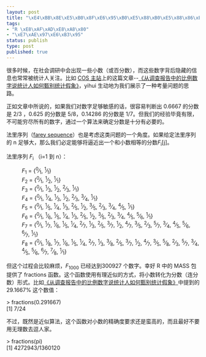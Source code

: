 ```yaml
--- 
layout: post
title: "\xE4\xBB\x8E\xE5\xB0\x8F\xE6\x95\xB0\xE5\x88\xB0\xE5\x88\x86\xE6\x95\xB0"
tags: 
- "R \xE8\xAF\xAD\xE8\xA8\x80"
- "\xE7\xAE\x97\xE6\xB3\x95"
status: publish
type: post
published: true
---
```

<p>很多时候，在社会调研中会出现一些小数（或百分数），而这些数字背后隐藏的信息也常常被统计人关注。比如 <a href="http://www.cos.name/" target="_blank">COS 主站</a>上的这篇文章--<a href="http://cos.name/2009/04/from-proportion-to-conclusion/" target="_blank">《从调查报告中的比例数字说统计人如何甄别统计假象》</a>，yihui 生动地为我们展示了一种考量问题的思路。</p>
<p>正如文章中所说的，如果我们对数字足够敏感的话，很容易判断出 0.6667 的分数是 2/3 ，0.625 的分数是 5/8，0.14286 的分数是 1/7。但我们的经验毕竟有限，不可能穷尽所有的数字，通过一个算法来确定分数是十分有必要的。</p>
<p>法里序列（<a href="http://en.wikipedia.org/wiki/Farey_sequence" target="_blank">farey sequence</a>）也是考虑这类问题的一个角度。如果给定法里序列的 n 足够大，那么我们必定能够将逼近出一个和小数相等的分数<em>F</em><sub>i</sub>[j]。</p>
<p>法里序列 <em>F</em><sub>i</sub> （i=1 到 n）：</p>
<dl>
	<dd><em>F</em><sub>1</sub> = {<sup>0</sup>&frasl;<sub>1</sub>, <sup>1</sup>&frasl;<sub>1</sub>}</dd>
	<dd><em>F</em><sub>2</sub> = {<sup>0</sup>&frasl;<sub>1</sub>, <sup>1</sup>&frasl;<sub>2</sub>, <sup>1</sup>&frasl;<sub>1</sub>}</dd>
	<dd><em>F</em><sub>3</sub> = {<sup>0</sup>&frasl;<sub>1</sub>, <sup>1</sup>&frasl;<sub>3</sub>, <sup>1</sup>&frasl;<sub>2</sub>, <sup>2</sup>&frasl;<sub>3</sub>, <sup>1</sup>&frasl;<sub>1</sub>}</dd>
	<dd><em>F</em><sub>4</sub> = {<sup>0</sup>&frasl;<sub>1</sub>, <sup>1</sup>&frasl;<sub>4</sub>, <sup>1</sup>&frasl;<sub>3</sub>, <sup>1</sup>&frasl;<sub>2</sub>, <sup>2</sup>&frasl;<sub>3</sub>, <sup>3</sup>&frasl;<sub>4</sub>, <sup>1</sup>&frasl;<sub>1</sub>}</dd>
	<dd><em>F</em><sub>5</sub> = {<sup>0</sup>&frasl;<sub>1</sub>, <sup>1</sup>&frasl;<sub>5</sub>, <sup>1</sup>&frasl;<sub>4</sub>, <sup>1</sup>&frasl;<sub>3</sub>, <sup>2</sup>&frasl;<sub>5</sub>, <sup>1</sup>&frasl;<sub>2</sub>, <sup>3</sup>&frasl;<sub>5</sub>, <sup>2</sup>&frasl;<sub>3</sub>, <sup>3</sup>&frasl;<sub>4</sub>, <sup>4</sup>&frasl;<sub>5</sub>, <sup>1</sup>&frasl;<sub>1</sub>}</dd>
	<dd><em>F</em><sub>6</sub> = {<sup>0</sup>&frasl;<sub>1</sub>, <sup>1</sup>&frasl;<sub>6</sub>, <sup>1</sup>&frasl;<sub>5</sub>, <sup>1</sup>&frasl;<sub>4</sub>, <sup>1</sup>&frasl;<sub>3</sub>, <sup>2</sup>&frasl;<sub>5</sub>, <sup>1</sup>&frasl;<sub>2</sub>, <sup>3</sup>&frasl;<sub>5</sub>, <sup>2</sup>&frasl;<sub>3</sub>, <sup>3</sup>&frasl;<sub>4</sub>, <sup>4</sup>&frasl;<sub>5</sub>, <sup>5</sup>&frasl;<sub>6</sub>, <sup>1</sup>&frasl;<sub>1</sub>}</dd>
	<dd><em>F</em><sub>7</sub> = {<sup>0</sup>&frasl;<sub>1</sub>, <sup>1</sup>&frasl;<sub>7</sub>, <sup>1</sup>&frasl;<sub>6</sub>, <sup>1</sup>&frasl;<sub>5</sub>, <sup>1</sup>&frasl;<sub>4</sub>, <sup>2</sup>&frasl;<sub>7</sub>, <sup>1</sup>&frasl;<sub>3</sub>, <sup>2</sup>&frasl;<sub>5</sub>, <sup>3</sup>&frasl;<sub>7</sub>, <sup>1</sup>&frasl;<sub>2</sub>, <sup>4</sup>&frasl;<sub>7</sub>, <sup>3</sup>&frasl;<sub>5</sub>, <sup>2</sup>&frasl;<sub>3</sub>, <sup>5</sup>&frasl;<sub>7</sub>, <sup>3</sup>&frasl;<sub>4</sub>, <sup>4</sup>&frasl;<sub>5</sub>, <sup>5</sup>&frasl;<sub>6</sub>, <sup>6</sup>&frasl;<sub>7</sub>, <sup>1</sup>&frasl;<sub>1</sub>}</dd>
	<dd><em>F</em><sub>8</sub> = {<sup>0</sup>&frasl;<sub>1</sub>, <sup>1</sup>&frasl;<sub>8</sub>, <sup>1</sup>&frasl;<sub>7</sub>, <sup>1</sup>&frasl;<sub>6</sub>, <sup>1</sup>&frasl;<sub>5</sub>, <sup>1</sup>&frasl;<sub>4</sub>, <sup>2</sup>&frasl;<sub>7</sub>, <sup>1</sup>&frasl;<sub>3</sub>, <sup>3</sup>&frasl;<sub>8</sub>, <sup>2</sup>&frasl;<sub>5</sub>, <sup>3</sup>&frasl;<sub>7</sub>, <sup>1</sup>&frasl;<sub>2</sub>, <sup>4</sup>&frasl;<sub>7</sub>, <sup>3</sup>&frasl;<sub>5</sub>, <sup>5</sup>&frasl;<sub>8</sub>, <sup>2</sup>&frasl;<sub>3</sub>, <sup>5</sup>&frasl;<sub>7</sub>, <sup>3</sup>&frasl;<sub>4</sub>, <sup>4</sup>&frasl;<sub>5</sub>, <sup>5</sup>&frasl;<sub>6</sub>, <sup>6</sup>&frasl;<sub>7</sub>, <sup>7</sup>&frasl;<sub>8</sub>, <sup>1</sup>&frasl;<sub>1</sub>}</dd>
</dl>
<p>但这个过程会比较麻烦，<em>F</em><sub>1000</sub> 已经达到300927 个数字。幸好 R 中的 MASS 包提供了 fractions 函数。这个函数使用有理近似的方式，将小数转化为分数（连分数）形式。比如<a href="http://cos.name/2009/04/from-proportion-to-conclusion/" target="_blank">《从调查报告中的比例数字说统计人如何甄别统计假象》</a>中提到的 29.1667% 这个数值：</p>
<p>&gt; fractions(0.291667) <br />
	[1] 7/24</p>
<p>不过，既然是近似算法，这个函数对小数的精确度要求还是蛮高的，而且最好不要用无理数去逗人家。</p>
<p><span dir="ltr">&gt; fractions(pi) <br />
	[1] 4272943/1360120</span></p>
